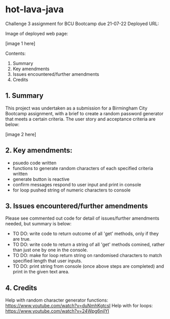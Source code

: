 # hot-lava-java
Challenge 3 assignment for BCU Bootcamp due 21-07-22
Deployed URL: 

Image of deployed web page:

[image 1 here]

Contents:

1. Summary
2. Key amendments
3. Issues encountered/further amendments
4. Credits

## 1. Summary

This project was undertaken as a submission for a Birmingham City Bootcamp assignment, with a brief to create a random password generator that meets a certain criteria.  The user story and acceptance criteria are below:

[image 2 here]

## 2. Key amendments:

- psuedo code written
- functions to generate random characters of each specified criteria written 
- generate button is reactive
- confirm  messages respond to user input and print in console
- for loop pushed string of numeric characters to console


## 3. Issues encountered/further amendments

Please see commented out code for detail of issues/further amendments needed, but summary is below:

- TO DO: write code to return outcome of all 'get' methods, only if they are true.
- TO DO: write code to return a string of all 'get' methods comined, rather than just one by one in the console.
- TO DO: make for loop return string on randomised characters to match specified length that user inputs.
- TO DO: print string from console (once above steps are completed) and print in the given text area.

## 4. Credits
Help with random character generator functions: https://www.youtube.com/watch?v=duNmhKgtcsI
Help with for loops: https://www.youtube.com/watch?v=24Wpg6njlYI


